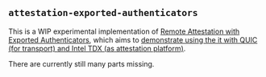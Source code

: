 ## `attestation-exported-authenticators`

This is a WIP experimental implementation of [Remote Attestation with Exported Authenticators](https://datatracker.ietf.org/doc/html/draft-fossati-tls-exported-attestation-02), which aims to [demonstrate using the it with QUIC (for transport) and Intel TDX (as attestation platform)](https://github.com/ameba23/attestation-exported-authenticators/blob/main/tests/quic_tdx.rs).

There are currently still many parts missing.
